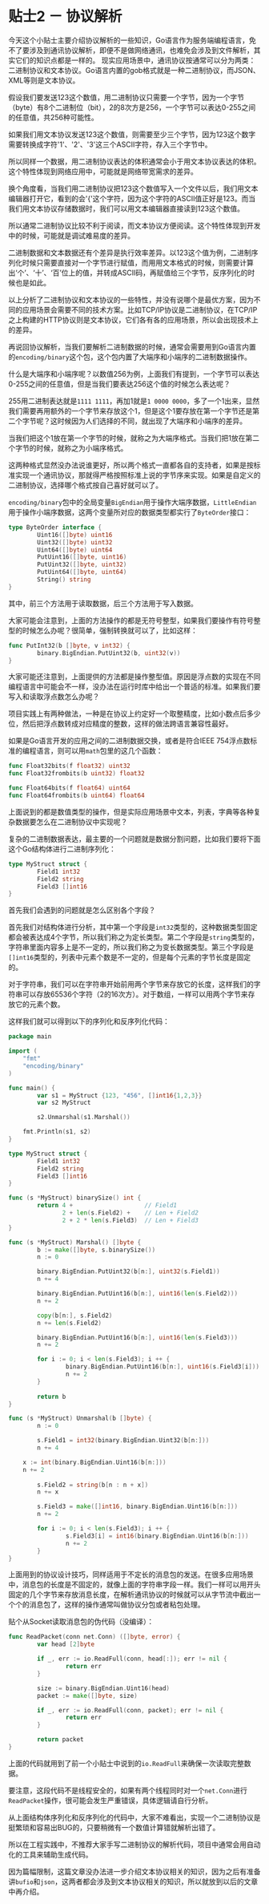 # 贴士2 － 协议解析

今天这个小贴士主要介绍协议解析的一些知识，Go语言作为服务端编程语言，免不了要涉及到通讯协议解析，即便不是做网络通讯，也难免会涉及到文件解析，其实它们的知识点都是一样的。
现实应用场景中，通讯协议按通常可以分为两类：二进制协议和文本协议。Go语言内置的gob格式就是一种二进制协议，而JSON、XML等则是文本协议。

假设我们要发送123这个数值，用二进制协议只需要一个字节，因为一个字节（byte）有8个二进制位（bit），2的8次方是256，一个字节可以表达0-255之间的任意值，共256种可能性。

如果我们用文本协议发送123这个数值，则需要至少三个字节，因为123这个数字需要转换成字符'1'、'2'、'3'这三个ASCII字符，存入三个字节中。

所以同样一个数据，用二进制协议表达的体积通常会小于用文本协议表达的体积。这个特性体现到网络应用中，可能就是网络带宽需求的差异。

换个角度看，当我们用二进制协议把123这个数值写入一个文件以后，我们用文本编辑器打开它，看到的会'{'这个字符，因为这个字符的ASCII值正好是123。而当我们用文本协议存储数据时，我们可以用文本编辑器直接读到123这个数值。

所以通常二进制协议比较不利于阅读，而文本协议方便阅读。这个特性体现到开发中的时候，可能就是调试难易度的差异。

二进制数据和文本数据还有个差异是执行效率差异。以123这个值为例，二进制序列化时候只需要直接对一个字节进行赋值，而用用文本格式的时候，则需要计算出‘个’、‘十’、‘百’位上的值，并转成ASCII码，再赋值给三个字节，反序列化的时候也是如此。

以上分析了二进制协议和文本协议的一些特性，并没有说哪个是最优方案，因为不同的应用场景会需要不同的技术方案。比如TCP/IP协议是二进制协议，在TCP/IP之上构建的HTTP协议则是文本协议，它们各有各的应用场景，所以会出现技术上的差异。

再说回协议解析，当我们要解析二进制数据的时候，通常会需要用到Go语言内置的`encoding/binary`这个包，这个包内置了大端序和小端序的二进制数据操作。

什么是大端序和小端序呢？以数值256为例，上面我们有提到，一个字节可以表达0-255之间的任意值，但是当我们要表达256这个值的时候怎么表达呢？

255用二进制表达就是`1111 1111`，再加1就是`1 0000 0000`，多了一个1出来，显然我们需要再用额外的一个字节来存放这个1，但是这个1要存放在第一个字节还是第二个字节呢？这时候因为人们选择的不同，就出现了大端序和小端序的差异。

当我们把这个1放在第一个字节的时候，就称之为大端序格式。当我们把1放在第二个字节的时候，就称之为小端序格式。

这两种格式显然没办法说谁更好，所以两个格式一直都各自的支持者，如果是按标准实现一个通讯协议，那就得严格按照标准上说的字节序来实现。如果是自定义的二进制协议，选择哪个格式按自己喜好就可以了。

`encoding/binary`包中的全局变量`BigEndian`用于操作大端序数据，`LittleEndian`用于操作小端序数据，这两个变量所对应的数据类型都实行了`ByteOrder`接口：

```go
type ByteOrder interface {
        Uint16([]byte) uint16
        Uint32([]byte) uint32
        Uint64([]byte) uint64
        PutUint16([]byte, uint16)
        PutUint32([]byte, uint32)
        PutUint64([]byte, uint64)
        String() string
}
```

其中，前三个方法用于读取数据，后三个方法用于写入数据。

大家可能会注意到，上面的方法操作的都是无符号整型，如果我们要操作有符号整型的时候怎么办呢？很简单，强制转换就可以了，比如这样：

```go
func PutInt32(b []byte, v int32) {
        binary.BigEndian.PutUint32(b, uint32(v))
}
```

大家可能还注意到，上面提供的方法都是操作整型值。原因是浮点数的实现在不同编程语言中可能会不一样，没办法在运行时库中给出一个普适的标准。如果我们要写入和读取浮点数怎么办呢？

项目实践上有两种做法，一种是在协议上约定好一个取整精度，比如小数点后多少位，然后把浮点数转成对应精度的整数，这样的做法跨语言兼容性最好。

如果是Go语言开发的应用之间的二进制数据交换，或者是符合IEEE 754浮点数标准的编程语言，则可以用`math`包里的这几个函数：

```go
func Float32bits(f float32) uint32
func Float32frombits(b uint32) float32

func Float64bits(f float64) uint64
func Float64frombits(b uint64) float64
```

上面说到的都是数值类型的操作，但是实际应用场景中文本，列表，字典等各种复杂数据要怎么在二进制协议中实现呢？

复杂的二进制数据表达，最主要的一个问题就是数据分割问题，比如我们要将下面这个Go结构体进行二进制序列化：

```go
type MyStruct struct {
        Field1 int32
        Field2 string
        Field3 []int16
}
```

首先我们会遇到的问题就是怎么区别各个字段？

首先我们对结构体进行分析，其中第一个字段是`int32`类型的，这种数据类型固定都会被表达成4个字节，所以我们称之为定长类型。第二个字段是`string`类型的，字符串里面内容多上是不一定的，所以我们称之为变长数据类型。第三个字段是`[]int16`类型的，列表中元素个数是不一定的，但是每个元素的字节长度是固定的。

对于字符串，我们可以在字符串开始前用两个字节来存放它的长度，这样我们的字符串可以存放65536个字符（2的16次方）。对于数组，一样可以用两个字节来存放它的元素个数。

这样我们就可以得到以下的序列化和反序列化代码：

```go
package main

import (
	"fmt"
	"encoding/binary"
)

func main() {
        var s1 = MyStruct {123, "456", []int16{1,2,3}}
        var s2 MyStruct

        s2.Unmarshal(s1.Marshal())

	fmt.Println(s1, s2)
}

type MyStruct struct {
        Field1 int32
        Field2 string
        Field3 []int16
}

func (s *MyStruct) binarySize() int {
        return 4 +                    // Field1
               2 + len(s.Field2) +    // Len + Field2
               2 + 2 * len(s.Field3)  // Len + Field3
}

func (s *MyStruct) Marshal() []byte {
        b := make([]byte, s.binarySize())
        n := 0

        binary.BigEndian.PutUint32(b[n:], uint32(s.Field1))
        n += 4

        binary.BigEndian.PutUint16(b[n:], uint16(len(s.Field2)))
        n += 2

        copy(b[n:], s.Field2)
        n += len(s.Field2)

        binary.BigEndian.PutUint16(b[n:], uint16(len(s.Field3)))
        n += 2

        for i := 0; i < len(s.Field3); i ++ {
                binary.BigEndian.PutUint16(b[n:], uint16(s.Field3[i]))
                n += 2
        }
        
        return b
}

func (s *MyStruct) Unmarshal(b []byte) {
        n := 0

        s.Field1 = int32(binary.BigEndian.Uint32(b[n:]))
        n += 4

	x := int(binary.BigEndian.Uint16(b[n:]))
	n += 2
	
        s.Field2 = string(b[n : n + x])
        n += x

        s.Field3 = make([]int16, binary.BigEndian.Uint16(b[n:]))
        n += 2

        for i := 0; i < len(s.Field3); i ++ {
                s.Field3[i] = int16(binary.BigEndian.Uint16(b[n:]))
                n += 2
        }
}
```

上面用到的协议设计技巧，同样适用于不定长的消息包的发送。在很多应用场景中，消息包的长度是不固定的，就像上面的字符串字段一样。我们一样可以用开头固定的几个字节来存放消息长度，在解析通讯协议的时候就可以从字节流中截出一个个的消息包了，这样的操作通常叫做协议分包或者粘包处理。

贴个从Socket读取消息包的伪代码（没编译）：

```go
func ReadPacket(conn net.Conn) ([]byte, error) {
        var head [2]byte

        if _, err := io.ReadFull(conn, head[:]); err != nil {
                return err
        }

        size := binary.BigEndian.Uint16(head)
        packet := make([]byte, size)

        if _, err := io.ReadFull(conn, packet); err != nil {
                return err
        }

        return packet
}
```

上面的代码就用到了前一个小贴士中说到的`io.ReadFull`来确保一次读取完整数据。

要注意，这段代码不是线程安全的，如果有两个线程同时对一个`net.Conn`进行`ReadPacket`操作，很可能会发生严重错误，具体逻辑请自行分析。

从上面结构体序列化和反序列化的代码中，大家不难看出，实现一个二进制协议是挺繁琐和容易出BUG的，只要稍微有一个数值计算错就解析出错了。

所以在工程实践中，不推荐大家手写二进制协议的解析代码，项目中通常会用自动化的工具来辅助生成代码。

因为篇幅限制，这篇文章没办法进一步介绍文本协议相关的知识，因为之后有准备讲`bufio`和`json`，这两者都会涉及到文本协议相关的知识，所以就放到以后的文章中再介绍。

